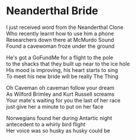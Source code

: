 # Neanderthal Bride

I just received word from the Neanderthal Clone  
Who recently learnt how to use him a phone  
Researchers down there at McMurdo Sound  
Found a cavewoman froze under the ground  

He's got a GoFundMe for a flight to the pole  
to the shacks that they built up near to the ice hole  
His mood is improving, his heart starts to sing  
To meet his new bride will be really The Thing  

Oh Caveman oh caveman follow your dream  
As Wilford Brimley and Kurt Russell screams  
Your mate's waiting for you the last of her race  
just give her a minute to put on her face  

Norwegians found her during Antartic night  
antecedent to a whirly bird flight  
Her voice was so husky as husky could be






